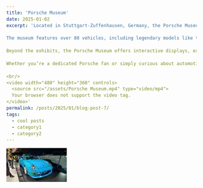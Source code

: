 ```yaml
---
title: 'Porsche Museum'
date: 2025-01-02
excerpt: 'Located in Stuttgart-Zuffenhausen, Germany, the Porsche Museum is a must-visit destination for car enthusiasts and history buffs alike. Opened in 2009, this iconic museum showcases the rich heritage and groundbreaking innovations of one of the world’s most renowned automobile manufacturers.

The museum features over 80 vehicles, including legendary models like the Porsche 356, the 911 series, and race cars that have achieved historic victories. Visitors can explore the evolution of Porsche's engineering marvels, from its humble beginnings in 1948 to its current position as a leader in performance and luxury.

Beyond the exhibits, the Porsche Museum offers interactive displays, exclusive prototypes, and a glimpse into the future of mobility. With its sleek, futuristic architecture and meticulously curated collection, the museum is more than a tribute to Porsche’s legacy—it’s an inspiring celebration of design, technology, and innovation.

Whether you’re a dedicated Porsche fan or simply curious about automotive history, the Porsche Museum promises an unforgettable experience.

<br/>
<video width="480" height="360" controls>
  <source src="/assets/Porsche Museum.mp4" type="video/mp4">
  Your browser does not support the video tag.
</video>'
permalink: /posts/2025/01/blog-post-7/
tags:
  - cool posts
  - category1
  - category2
---
```



<img src='/images/Porshce Museum.png'>



